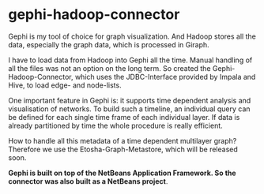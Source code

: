 gephi-hadoop-connector
======================

Gephi is my tool of choice for graph visualization. And Hadoop stores all the data, especially the graph
data, which is processed in Giraph. 

I have to load data from Hadoop into Gephi all the time. Manual handling of all the files was not an option
on the long term. So created the Gephi-Hadoop-Connector, which uses the JDBC-Interface provided by Impala 
and Hive, to load edge- and node-lists.

One important feature in Gephi is: it supports time dependent analysis and visualisation of networks.
To build such a timeline, an individual query can be defined for each single time frame of each individual layer.
If data is already partitioned by time the whole procedure is really efficient. 

How to handle all this metadata of a time dependent multilayer graph? 
Therefore we use the Etosha-Graph-Metastore, which will be released soon.


<b>Gephi is built on top of the NetBeans Application Framework. So the connector was also built as a NetBeans project</b>.
